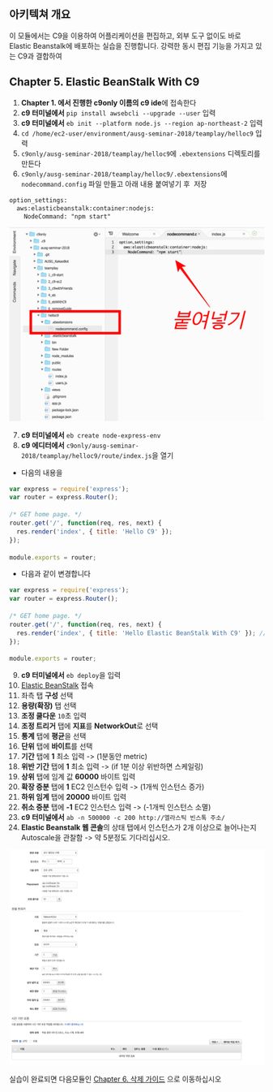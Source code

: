 ## 아키텍쳐 개요
이 모듈에서는 C9을 이용하여 어플리케이션을 편집하고, 외부 도구 없이도 바로 Elastic Beanstalk에 배포하는 실습을 진행합니다.
강력한 동시 편집 기능을 가지고 있는 C9과 결합하여 

## Chapter 5. Elastic BeanStalk With C9
1. **Chapter 1. 에서 진행한 c9only 이름의 c9 ide**에 접속한다
2. **c9 터미널에서** `pip install awsebcli --upgrade --user` 입력
3. **c9 터미널에서** `eb init --platform node.js --region ap-northeast-2` 입력
4. `cd /home/ec2-user/environment/ausg-seminar-2018/teamplay/helloc9` 입력
5. `c9only/ausg-seminar-2018/teamplay/helloc9`에 `.ebextensions` 디렉토리를 만든다
6. `c9only/ausg-seminar-2018/teamplay/helloc9/.ebextensions`에 `nodecommand.config` 파일 만들고 아래 내용 붙여넣기 후 
  저장
  ```
  option_settings:
    aws:elasticbeanstalk:container:nodejs:
      NodeCommand: "npm start"
  ```

  ![eb-node-config](./../images/eb-node-config.png)

7. **c9 터미널에서** `eb create node-express-env`
8. **c9 에디터에서** `c9only/ausg-seminar-2018/teamplay/helloc9/route/index.js`을 열기
- 다음의 내용을
```javascript
var express = require('express');
var router = express.Router();

/* GET home page. */
router.get('/', function(req, res, next) {
  res.render('index', { title: 'Hello C9' });
});

module.exports = router;
```

- 다음과 같이 변경합니다
```javascript
var express = require('express');
var router = express.Router();

/* GET home page. */
router.get('/', function(req, res, next) {
  res.render('index', { title: 'Hello Elastic BeanStalk With C9' }); // 'Hello C9'을 -> 'Hello Elastic BeanStalk With C9' 로 변경
});

module.exports = router;
```
9. **c9 터미널에서** `eb deploy`을 입력
10. [Elastic BeanStalk](https://ap-northeast-2.console.aws.amazon.com/elasticbeanstalk/home?region=ap-northeast-2#/welcome) 접속
11. 좌측 탭 **구성** 선택
12. **용량(확장)** 탭 선택
13. **조정 쿨다운** `10`초 입력
14. **조정 트리거** 탭에 **지표**를 **NetworkOut**로 선택
15. **통계** 탭에 **평균**을 선택
16. **단위** 탭에 **바이트**를 선택
17. **기간** 탭에 **1** 최소 입력 -> (1분동안 metric)
18. **위반 기간** 탭에 **1** 최소 입력 -> (if 1분 이상 위반하면 스케일링)
19. **상위** 탭에 임계 값 **60000** 바이트 입력
20. **확장 증분** 탭에 **1** EC2 인스턴수 입력 -> (1개씩 인스턴스 증가)
21. **하위 임계** 탭에 **20000** 바이트 입력
22. **취소 증분** 탭에 **-1** EC2 인스턴스 입력 -> (-1개씩 인스턴스 소멸)
23. **c9 터미널에서** `ab -n 500000 -c 200 http://엘라스틱 빈스톡 주소/`
24. **Elastic Beanstalk 웹 콘솔**의 상태 탭에서 인스턴스가 2개 이상으로 늘어나는지 Autoscale을 관찰함 -> 약 5분정도 기다리십시오.

![load-balance](./../images/load-balance.png)

실습이 완료되면 다음모듈인 [Chapter 6. 삭제 가이드](../6_removeGuide/) 으로 이동하십시오